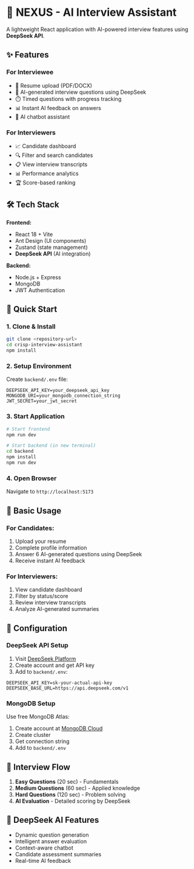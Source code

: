 # 🚀 NEXUS - AI Interview Assistant

A lightweight React application with AI-powered interview features using **DeepSeek API**.

## ✨ Features

### For Interviewee
- 📄 Resume upload (PDF/DOCX)
- 🤖 AI-generated interview questions using DeepSeek
- ⏱️ Timed questions with progress tracking
- 📊 Instant AI feedback on answers
- 💬 AI chatbot assistant

### For Interviewers  
- 📈 Candidate dashboard
- 🔍 Filter and search candidates
- 📋 View interview transcripts
- 📊 Performance analytics
- 🏆 Score-based ranking

## 🛠️ Tech Stack

**Frontend:**
- React 18 + Vite
- Ant Design (UI components)
- Zustand (state management)
- **DeepSeek API** (AI integration)

**Backend:**
- Node.js + Express
- MongoDB
- JWT Authentication

## 🚀 Quick Start

### 1. Clone & Install
```bash
git clone <repository-url>
cd crisp-interview-assistant
npm install
```

### 2. Setup Environment
Create `backend/.env` file:
```env
DEEPSEEK_API_KEY=your_deepseek_api_key
MONGODB_URI=your_mongodb_connection_string
JWT_SECRET=your_jwt_secret
```

### 3. Start Application
```bash
# Start frontend
npm run dev

# Start backend (in new terminal)
cd backend
npm install
npm run dev
```

### 4. Open Browser
Navigate to `http://localhost:5173`

## 📖 Basic Usage

### For Candidates:
1. Upload your resume
2. Complete profile information  
3. Answer 6 AI-generated questions using DeepSeek
4. Receive instant AI feedback

### For Interviewers:
1. View candidate dashboard
2. Filter by status/score
3. Review interview transcripts
4. Analyze AI-generated summaries

## 🔧 Configuration

### DeepSeek API Setup
1. Visit [DeepSeek Platform](https://platform.deepseek.com/)
2. Create account and get API key
3. Add to `backend/.env`:
```env
DEEPSEEK_API_KEY=sk-your-actual-api-key
DEEPSEEK_BASE_URL=https://api.deepseek.com/v1
```

### MongoDB Setup
Use free MongoDB Atlas:
1. Create account at [MongoDB Cloud](https://www.mongodb.com/cloud/atlas)
2. Create cluster
3. Get connection string
4. Add to `backend/.env`

## 🎯 Interview Flow
1. **Easy Questions** (20 sec) - Fundamentals
2. **Medium Questions** (60 sec) - Applied knowledge  
3. **Hard Questions** (120 sec) - Problem solving
4. **AI Evaluation** - Detailed scoring by DeepSeek

## 🤖 DeepSeek AI Features
- Dynamic question generation
- Intelligent answer evaluation  
- Context-aware chatbot
- Candidate assessment summaries
- Real-time AI feedback
